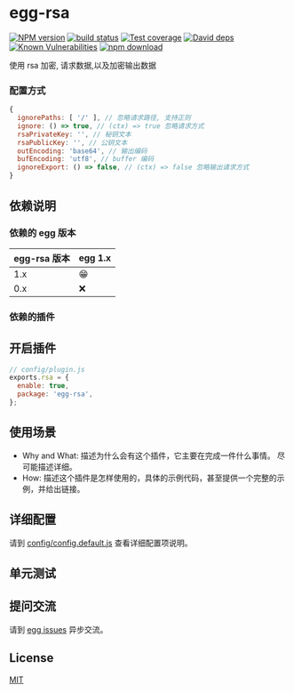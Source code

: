 # egg-rsa

[![NPM version][npm-image]][npm-url]
[![build status][travis-image]][travis-url]
[![Test coverage][codecov-image]][codecov-url]
[![David deps][david-image]][david-url]
[![Known Vulnerabilities][snyk-image]][snyk-url]
[![npm download][download-image]][download-url]

[npm-image]: https://img.shields.io/npm/v/egg-rsa.svg?style=flat-square
[npm-url]: https://npmjs.org/package/egg-rsa
[travis-image]: https://img.shields.io/travis/eggjs/egg-rsa.svg?style=flat-square
[travis-url]: https://travis-ci.org/eggjs/egg-rsa
[codecov-image]: https://img.shields.io/codecov/c/github/eggjs/egg-rsa.svg?style=flat-square
[codecov-url]: https://codecov.io/github/eggjs/egg-rsa?branch=master
[david-image]: https://img.shields.io/david/eggjs/egg-rsa.svg?style=flat-square
[david-url]: https://david-dm.org/eggjs/egg-rsa
[snyk-image]: https://snyk.io/test/npm/egg-rsa/badge.svg?style=flat-square
[snyk-url]: https://snyk.io/test/npm/egg-rsa
[download-image]: https://img.shields.io/npm/dm/egg-rsa.svg?style=flat-square
[download-url]: https://npmjs.org/package/egg-rsa


使用 rsa 加密, 请求数据,以及加密输出数据

### 配置方式

```js
{
  ignorePaths: [ '/' ], // 忽略请求路径, 支持正则
  ignore: () => true, // (ctx) => true 忽略请求方式
  rsaPrivateKey: '', // 秘钥文本
  rsaPublicKey: '', // 公钥文本
  outEncoding: 'base64', // 输出编码
  bufEncoding: 'utf8', // buffer 编码
  ignoreExport: () => false, // (ctx) => false 忽略输出请求方式
}
```

## 依赖说明

### 依赖的 egg 版本

egg-rsa 版本 | egg 1.x
--- | ---
1.x | 😁
0.x | ❌

### 依赖的插件
<!--

如果有依赖其它插件，请在这里特别说明。如

- security
- multipart

-->

## 开启插件

```js
// config/plugin.js
exports.rsa = {
  enable: true,
  package: 'egg-rsa',
};
```

## 使用场景

- Why and What: 描述为什么会有这个插件，它主要在完成一件什么事情。
尽可能描述详细。
- How: 描述这个插件是怎样使用的，具体的示例代码，甚至提供一个完整的示例，并给出链接。

## 详细配置

请到 [config/config.default.js](config/config.default.js) 查看详细配置项说明。

## 单元测试

<!-- 描述如何在单元测试中使用此插件，例如 schedule 如何触发。无则省略。-->

## 提问交流

请到 [egg issues](https://github.com/TheOne1006/egg-rsa/issues) 异步交流。

## License

[MIT](LICENSE)
